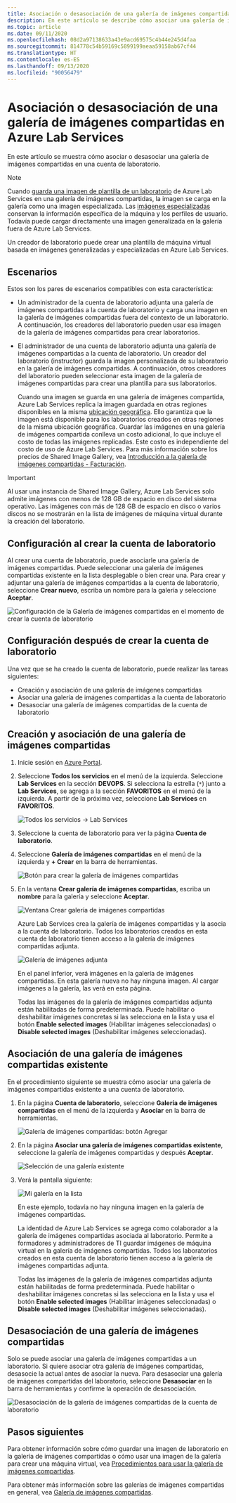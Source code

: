 ```yaml
---
title: Asociación o desasociación de una galería de imágenes compartidas en Azure Lab Services | Microsoft Docs
description: En este artículo se describe cómo asociar una galería de imágenes compartidas a un aula laboratorio en Azure Lab Services.
ms.topic: article
ms.date: 09/11/2020
ms.openlocfilehash: 08d2a97138633a43e9acd69575c4b44e245d4faa
ms.sourcegitcommit: 814778c54b59169c5899199aeaa59158ab67cf44
ms.translationtype: HT
ms.contentlocale: es-ES
ms.lasthandoff: 09/13/2020
ms.locfileid: "90056479"
---
```

# <a name="attach-or-detach-a-shared-image-gallery-in-azure-lab-services"></a>Asociación o desasociación de una galería de imágenes compartidas en Azure Lab Services
En este artículo se muestra cómo asociar o desasociar una galería de imágenes compartidas en una cuenta de laboratorio. 

> [!NOTE]
> Cuando [guarda una imagen de plantilla de un laboratorio](how-to-use-shared-image-gallery.md#save-an-image-to-the-shared-image-gallery) de Azure Lab Services en una galería de imágenes compartidas, la imagen se carga en la galería como una imagen especializada. Las [imágenes especializadas](https://docs.microsoft.com/azure/virtual-machines/windows/shared-image-galleries#generalized-and-specialized-images) conservan la información específica de la máquina y los perfiles de usuario. Todavía puede cargar directamente una imagen generalizada en la galería fuera de Azure Lab Services. 
>
> Un creador de laboratorio puede crear una plantilla de máquina virtual basada en imágenes generalizadas y especializadas en Azure Lab Services. 

## <a name="scenarios"></a>Escenarios
Estos son los pares de escenarios compatibles con esta característica: 

- Un administrador de la cuenta de laboratorio adjunta una galería de imágenes compartidas a la cuenta de laboratorio y carga una imagen en la galería de imágenes compartidas fuera del contexto de un laboratorio. A continuación, los creadores del laboratorio pueden usar esa imagen de la galería de imágenes compartidas para crear laboratorios. 
- El administrador de una cuenta de laboratorio adjunta una galería de imágenes compartidas a la cuenta de laboratorio. Un creador del laboratorio (instructor) guarda la imagen personalizada de su laboratorio en la galería de imágenes compartidas. A continuación, otros creadores del laboratorio pueden seleccionar esta imagen de la galería de imágenes compartidas para crear una plantilla para sus laboratorios. 

    Cuando una imagen se guarda en una galería de imágenes compartida, Azure Lab Services replica la imagen guardada en otras regiones disponibles en la misma [ubicación geográfica](https://azure.microsoft.com/global-infrastructure/geographies/). Ello garantiza que la imagen está disponible para los laboratorios creados en otras regiones de la misma ubicación geográfica. Guardar las imágenes en una galería de imágenes compartida conlleva un costo adicional, lo que incluye el costo de todas las imágenes replicadas. Este costo es independiente del costo de uso de Azure Lab Services. Para más información sobre los precios de Shared Image Gallery, vea [Introducción a la galería de imágenes compartidas - Facturación](https://docs.microsoft.com/azure/virtual-machines/windows/shared-image-galleries#billing).

> [!IMPORTANT]
> Al usar una instancia de Shared Image Gallery, Azure Lab Services solo admite imágenes con menos de 128 GB de espacio en disco del sistema operativo. Las imágenes con más de 128 GB de espacio en disco o varios discos no se mostrarán en la lista de imágenes de máquina virtual durante la creación del laboratorio.

## <a name="configure-at-the-time-of-lab-account-creation"></a>Configuración al crear la cuenta de laboratorio
Al crear una cuenta de laboratorio, puede asociarle una galería de imágenes compartidas. Puede seleccionar una galería de imágenes compartidas existente en la lista desplegable o bien crear una. Para crear y adjuntar una galería de imágenes compartidas a la cuenta de laboratorio, seleccione **Crear nuevo**, escriba un nombre para la galería y seleccione **Aceptar**. 

![Configuración de la Galería de imágenes compartidas en el momento de crear la cuenta de laboratorio](./media/how-to-use-shared-image-gallery/new-lab-account.png)

## <a name="configure-after-the-lab-account-is-created"></a>Configuración después de crear la cuenta de laboratorio
Una vez que se ha creado la cuenta de laboratorio, puede realizar las tareas siguientes:

- Creación y asociación de una galería de imágenes compartidas
- Asociar una galería de imágenes compartidas a la cuenta de laboratorio
- Desasociar una galería de imágenes compartidas de la cuenta de laboratorio

## <a name="create-and-attach-a-shared-image-gallery"></a>Creación y asociación de una galería de imágenes compartidas
1. Inicie sesión en [Azure Portal](https://portal.azure.com).
2. Seleccione **Todos los servicios** en el menú de la izquierda. Seleccione **Lab Services** en la sección **DEVOPS**. Si selecciona la estrella (`*`) junto a **Lab Services**, se agrega a la sección **FAVORITOS** en el menú de la izquierda. A partir de la próxima vez, seleccione **Lab Services** en **FAVORITOS**.

    ![Todos los servicios -> Lab Services](./media/tutorial-setup-lab-account/select-lab-accounts-service.png)
3. Seleccione la cuenta de laboratorio para ver la página **Cuenta de laboratorio**. 
4. Seleccione **Galería de imágenes compartidas** en el menú de la izquierda y **+ Crear** en la barra de herramientas.  

    ![Botón para crear la galería de imágenes compartidas](./media/how-to-use-shared-image-gallery/new-shared-image-gallery-button.png)
5. En la ventana **Crear galería de imágenes compartidas**, escriba un **nombre** para la galería y seleccione **Aceptar**. 

    ![Ventana Crear galería de imágenes compartidas](./media/how-to-use-shared-image-gallery/create-shared-image-gallery-window.png)

    Azure Lab Services crea la galería de imágenes compartidas y la asocia a la cuenta de laboratorio. Todos los laboratorios creados en esta cuenta de laboratorio tienen acceso a la galería de imágenes compartidas adjunta. 

    ![Galería de imágenes adjunta](./media/how-to-use-shared-image-gallery/image-gallery-in-list.png)

    En el panel inferior, verá imágenes en la galería de imágenes compartidas. En esta galería nueva no hay ninguna imagen. Al cargar imágenes a la galería, las verá en esta página.     

    Todas las imágenes de la galería de imágenes compartidas adjunta están habilitadas de forma predeterminada. Puede habilitar o deshabilitar imágenes concretas si las selecciona en la lista y usa el botón **Enable selected images** (Habilitar imágenes seleccionadas) o **Disable selected images** (Deshabilitar imágenes seleccionadas).

## <a name="attach-an-existing-shared-image-gallery"></a>Asociación de una galería de imágenes compartidas existente
En el procedimiento siguiente se muestra cómo asociar una galería de imágenes compartidas existente a una cuenta de laboratorio. 

1. En la página **Cuenta de laboratorio**, seleccione **Galería de imágenes compartidas** en el menú de la izquierda y **Asociar** en la barra de herramientas. 

    ![Galería de imágenes compartidas: botón Agregar](./media/how-to-use-shared-image-gallery/sig-attach-button.png)
5. En la página **Asociar una galería de imágenes compartidas existente**, seleccione la galería de imágenes compartidas y después **Aceptar**.

    ![Selección de una galería existente](./media/how-to-use-shared-image-gallery/select-image-gallery.png)
6. Verá la pantalla siguiente: 

    ![Mi galería en la lista](./media/how-to-use-shared-image-gallery/my-gallery-in-list.png)
    
    En este ejemplo, todavía no hay ninguna imagen en la galería de imágenes compartidas.

    La identidad de Azure Lab Services se agrega como colaborador a la galería de imágenes compartidas asociada al laboratorio. Permite a formadores y administradores de TI guardar imágenes de máquina virtual en la galería de imágenes compartidas. Todos los laboratorios creados en esta cuenta de laboratorio tienen acceso a la galería de imágenes compartidas adjunta. 

    Todas las imágenes de la galería de imágenes compartidas adjunta están habilitadas de forma predeterminada. Puede habilitar o deshabilitar imágenes concretas si las selecciona en la lista y usa el botón **Enable selected images** (Habilitar imágenes seleccionadas) o **Disable selected images** (Deshabilitar imágenes seleccionadas). 

## <a name="detach-a-shared-image-gallery"></a>Desasociación de una galería de imágenes compartidas
Solo se puede asociar una galería de imágenes compartidas a un laboratorio. Si quiere asociar otra galería de imágenes compartidas, desasocie la actual antes de asociar la nueva. Para desasociar una galería de imágenes compartidas del laboratorio, seleccione **Desasociar** en la barra de herramientas y confirme la operación de desasociación. 

![Desasociación de la galería de imágenes compartidas de la cuenta de laboratorio](./media/how-to-use-shared-image-gallery/detach.png)

## <a name="next-steps"></a>Pasos siguientes
Para obtener información sobre cómo guardar una imagen de laboratorio en la galería de imágenes compartidas o cómo usar una imagen de la galería para crear una máquina virtual, vea [Procedimientos para usar la galería de imágenes compartidas](how-to-use-shared-image-gallery.md).

Para obtener más información sobre las galerías de imágenes compartidas en general, vea [Galería de imágenes compartidas](https://docs.microsoft.com/azure/virtual-machines/windows/shared-image-galleries).
